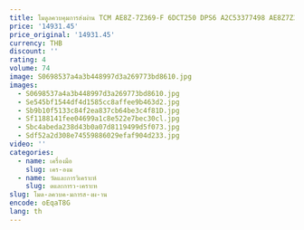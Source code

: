 ```yaml
---
title: โมดูลควบคุมการส่งผ่าน TCM AE8Z-7Z369-F 6DCT250 DPS6 A2C53377498 AE8Z7Z369F TCU สำหรับรถฟอร์ด
price: '14931.45'
price_original: '14931.45'
currency: THB
discount: ''
rating: 4
volume: 74
image: S0698537a4a3b448997d3a269773bd8610.jpg
images:
  - S0698537a4a3b448997d3a269773bd8610.jpg
  - Se545bf1544df4d1585cc8affee9b463d2.jpg
  - Sb9b10f5133c84f2ea837cb64be3c4f81D.jpg
  - Sf1188141fee04699a1c8e522e7bec30cl.jpg
  - Sbc4abeda238d43b0a07d8119499d5f073.jpg
  - Sdf52a2d308e74559886029efaf904d233.jpg
video: ''
categories:
  - name: เครื่องมือ
    slug: เคร-องม
  - name: วัดและการวิเคราะห์
    slug: ดและการว-เคราะห
slug: โมด-ลควบค-มการส-งผ-าน
encode: oEqaT8G
lang: th
---
```

  